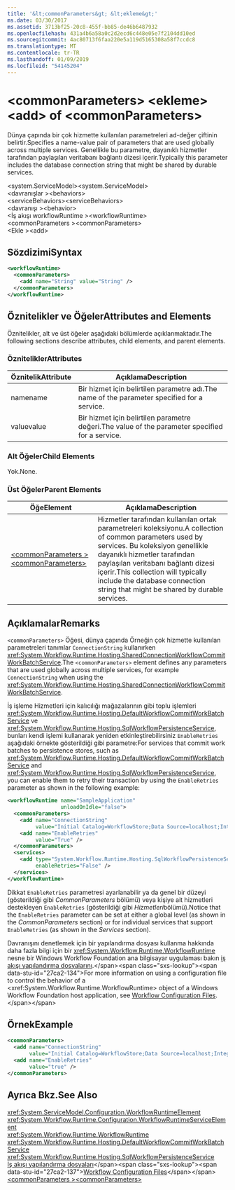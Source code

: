 ```yaml
---
title: '&lt;commonParameters&gt; &lt;ekleme&gt;'
ms.date: 03/30/2017
ms.assetid: 3713bf25-20c8-455f-bb85-de46b6487932
ms.openlocfilehash: 431a4b6a58a0c2d2ecd6c448e05e7f2104dd10ed
ms.sourcegitcommit: 4ac80713f6faa220e5a119d5165308a58f7ccdc8
ms.translationtype: MT
ms.contentlocale: tr-TR
ms.lasthandoff: 01/09/2019
ms.locfileid: "54145204"
---
```

# <a name="ltaddgt-of-ltcommonparametersgt"></a><span data-ttu-id="27ca2-102">&lt;commonParameters&gt; &lt;ekleme&gt;</span><span class="sxs-lookup"><span data-stu-id="27ca2-102">&lt;add&gt; of &lt;commonParameters&gt;</span></span>
<span data-ttu-id="27ca2-103">Dünya çapında bir çok hizmette kullanılan parametreleri ad-değer çiftinin belirtir.</span><span class="sxs-lookup"><span data-stu-id="27ca2-103">Specifies a name-value pair of parameters that are used globally across multiple services.</span></span> <span data-ttu-id="27ca2-104">Genellikle bu parametre, dayanıklı hizmetler tarafından paylaşılan veritabanı bağlantı dizesi içerir.</span><span class="sxs-lookup"><span data-stu-id="27ca2-104">Typically this parameter includes the database connection string that might be shared by durable services.</span></span>  
  
 <span data-ttu-id="27ca2-105">\<system.ServiceModel></span><span class="sxs-lookup"><span data-stu-id="27ca2-105">\<system.ServiceModel></span></span>  
<span data-ttu-id="27ca2-106">\<davranışlar ></span><span class="sxs-lookup"><span data-stu-id="27ca2-106">\<behaviors></span></span>  
<span data-ttu-id="27ca2-107">\<serviceBehaviors></span><span class="sxs-lookup"><span data-stu-id="27ca2-107">\<serviceBehaviors></span></span>  
<span data-ttu-id="27ca2-108">\<davranışı ></span><span class="sxs-lookup"><span data-stu-id="27ca2-108">\<behavior></span></span>  
<span data-ttu-id="27ca2-109">\<İş akışı workflowRuntime ></span><span class="sxs-lookup"><span data-stu-id="27ca2-109">\<workflowRuntime></span></span>  
<span data-ttu-id="27ca2-110">\<commonParameters ></span><span class="sxs-lookup"><span data-stu-id="27ca2-110">\<commonParameters></span></span>  
<span data-ttu-id="27ca2-111">\<Ekle ></span><span class="sxs-lookup"><span data-stu-id="27ca2-111">\<add></span></span>  
  
## <a name="syntax"></a><span data-ttu-id="27ca2-112">Sözdizimi</span><span class="sxs-lookup"><span data-stu-id="27ca2-112">Syntax</span></span>  
  
```xml  
<workflowRuntime>
  <commonParameters>
    <add name="String" value="String" />
  </commonParameters>
</workflowRuntime>
```  
  
## <a name="attributes-and-elements"></a><span data-ttu-id="27ca2-113">Öznitelikler ve Öğeler</span><span class="sxs-lookup"><span data-stu-id="27ca2-113">Attributes and Elements</span></span>  
 <span data-ttu-id="27ca2-114">Öznitelikler, alt ve üst öğeler aşağıdaki bölümlerde açıklanmaktadır.</span><span class="sxs-lookup"><span data-stu-id="27ca2-114">The following sections describe attributes, child elements, and parent elements.</span></span>  
  
### <a name="attributes"></a><span data-ttu-id="27ca2-115">Öznitelikler</span><span class="sxs-lookup"><span data-stu-id="27ca2-115">Attributes</span></span>  
  
|<span data-ttu-id="27ca2-116">Öznitelik</span><span class="sxs-lookup"><span data-stu-id="27ca2-116">Attribute</span></span>|<span data-ttu-id="27ca2-117">Açıklama</span><span class="sxs-lookup"><span data-stu-id="27ca2-117">Description</span></span>|  
|---------------|-----------------|  
|<span data-ttu-id="27ca2-118">name</span><span class="sxs-lookup"><span data-stu-id="27ca2-118">name</span></span>|<span data-ttu-id="27ca2-119">Bir hizmet için belirtilen parametre adı.</span><span class="sxs-lookup"><span data-stu-id="27ca2-119">The name of the parameter specified for a service.</span></span>|  
|<span data-ttu-id="27ca2-120">value</span><span class="sxs-lookup"><span data-stu-id="27ca2-120">value</span></span>|<span data-ttu-id="27ca2-121">Bir hizmet için belirtilen parametre değeri.</span><span class="sxs-lookup"><span data-stu-id="27ca2-121">The value of the parameter specified for a service.</span></span>|  
  
### <a name="child-elements"></a><span data-ttu-id="27ca2-122">Alt Öğeler</span><span class="sxs-lookup"><span data-stu-id="27ca2-122">Child Elements</span></span>  
 <span data-ttu-id="27ca2-123">Yok.</span><span class="sxs-lookup"><span data-stu-id="27ca2-123">None.</span></span>  
  
### <a name="parent-elements"></a><span data-ttu-id="27ca2-124">Üst Öğeler</span><span class="sxs-lookup"><span data-stu-id="27ca2-124">Parent Elements</span></span>  
  
|<span data-ttu-id="27ca2-125">Öğe</span><span class="sxs-lookup"><span data-stu-id="27ca2-125">Element</span></span>|<span data-ttu-id="27ca2-126">Açıklama</span><span class="sxs-lookup"><span data-stu-id="27ca2-126">Description</span></span>|  
|-------------|-----------------|  
|[<span data-ttu-id="27ca2-127">\<commonParameters ></span><span class="sxs-lookup"><span data-stu-id="27ca2-127">\<commonParameters></span></span>](https://msdn.microsoft.com/library/d0e1e6fc-985a-4713-b7da-194e30dfab4c)|<span data-ttu-id="27ca2-128">Hizmetler tarafından kullanılan ortak parametreleri koleksiyonu.</span><span class="sxs-lookup"><span data-stu-id="27ca2-128">A collection of common parameters used by services.</span></span> <span data-ttu-id="27ca2-129">Bu koleksiyon genellikle dayanıklı hizmetler tarafından paylaşılan veritabanı bağlantı dizesi içerir.</span><span class="sxs-lookup"><span data-stu-id="27ca2-129">This collection will typically include the database connection string that might be shared by durable services.</span></span>|  
  
## <a name="remarks"></a><span data-ttu-id="27ca2-130">Açıklamalar</span><span class="sxs-lookup"><span data-stu-id="27ca2-130">Remarks</span></span>  
 <span data-ttu-id="27ca2-131">`<commonParameters>` Öğesi, dünya çapında Örneğin çok hizmette kullanılan parametreleri tanımlar `ConnectionString` kullanırken <xref:System.Workflow.Runtime.Hosting.SharedConnectionWorkflowCommitWorkBatchService>.</span><span class="sxs-lookup"><span data-stu-id="27ca2-131">The `<commonParameters>` element defines any parameters that are used globally across multiple services, for example `ConnectionString` when using the <xref:System.Workflow.Runtime.Hosting.SharedConnectionWorkflowCommitWorkBatchService>.</span></span>  
  
 <span data-ttu-id="27ca2-132">İş işleme Hizmetleri için kalıcılığı mağazalarının gibi toplu işlemleri <xref:System.Workflow.Runtime.Hosting.DefaultWorkflowCommitWorkBatchService> ve <xref:System.Workflow.Runtime.Hosting.SqlWorkflowPersistenceService>, bunları kendi işlemi kullanarak yeniden etkinleştirebilirsiniz `EnableRetries` aşağıdaki örnekte gösterildiği gibi parametre:</span><span class="sxs-lookup"><span data-stu-id="27ca2-132">For services that commit work batches to persistence stores, such as <xref:System.Workflow.Runtime.Hosting.DefaultWorkflowCommitWorkBatchService> and <xref:System.Workflow.Runtime.Hosting.SqlWorkflowPersistenceService>, you can enable them to retry their transaction by using the `EnableRetries` parameter as shown in the following example:</span></span>  
  
```xml  
<workflowRuntime name="SampleApplication"
                 unloadOnIdle="false">
  <commonParameters>
    <add name="ConnectionString"
         value="Initial Catalog=WorkflowStore;Data Source=localhost;Integrated Security=SSPI;" />
    <add name="EnableRetries"
         value="True" />
  </commonParameters>
  <services>
    <add type="System.Workflow.Runtime.Hosting.SqlWorkflowPersistenceService, System.Workflow.Runtime, Version=3.0.00000.0, Culture=neutral, PublicKeyToken=31bf3856ad364e35"
         enableRetries="False" />
  </services>
</workflowRuntime>
```  
  
 <span data-ttu-id="27ca2-133">Dikkat `EnableRetries` parametresi ayarlanabilir ya da genel bir düzeyi (gösterildiği gibi *CommonParameters* bölümü) veya kişiye ait hizmetleri destekleyen `EnableRetries` (gösterildiği gibi *Hizmetleri*bölümü).</span><span class="sxs-lookup"><span data-stu-id="27ca2-133">Notice that the `EnableRetries` parameter can be set at either a global level (as shown in the *CommonParameters* section) or for individual services that support `EnableRetries` (as shown in the *Services* section).</span></span>  
  
 <span data-ttu-id="27ca2-134">Davranışını denetlemek için bir yapılandırma dosyası kullanma hakkında daha fazla bilgi için bir <xref:System.Workflow.Runtime.WorkflowRuntime> nesne bir Windows Workflow Foundation ana bilgisayar uygulaması bakın [iş akışı yapılandırma dosyalarını](https://docs.microsoft.com/previous-versions/dotnet/netframework-3.5/ms732240(v=vs.90)).</span><span class="sxs-lookup"><span data-stu-id="27ca2-134">For more information on using a configuration file to control the behavior of a <xref:System.Workflow.Runtime.WorkflowRuntime> object of a Windows Workflow Foundation host application, see [Workflow Configuration Files](https://docs.microsoft.com/previous-versions/dotnet/netframework-3.5/ms732240(v=vs.90)).</span></span>  
  
## <a name="example"></a><span data-ttu-id="27ca2-135">Örnek</span><span class="sxs-lookup"><span data-stu-id="27ca2-135">Example</span></span>  
  
```xml  
<commonParameters>
  <add name="ConnectionString"
       value="Initial Catalog=WorkflowStore;Data Source=localhost;Integrated Security=SSPI;" />
  <add name="EnableRetries"
       value="true" />
</commonParameters>
```  
  
## <a name="see-also"></a><span data-ttu-id="27ca2-136">Ayrıca Bkz.</span><span class="sxs-lookup"><span data-stu-id="27ca2-136">See Also</span></span>  
 <xref:System.ServiceModel.Configuration.WorkflowRuntimeElement>  
 <xref:System.Workflow.Runtime.Configuration.WorkflowRuntimeServiceElement>  
 <xref:System.Workflow.Runtime.WorkflowRuntime>  
 <xref:System.Workflow.Runtime.Hosting.DefaultWorkflowCommitWorkBatchService>  
 <xref:System.Workflow.Runtime.Hosting.SqlWorkflowPersistenceService>  
 <span data-ttu-id="27ca2-137">[İş akışı yapılandırma dosyaları](https://docs.microsoft.com/previous-versions/dotnet/netframework-3.5/ms732240(v=vs.90))</span><span class="sxs-lookup"><span data-stu-id="27ca2-137">[Workflow Configuration Files](https://docs.microsoft.com/previous-versions/dotnet/netframework-3.5/ms732240(v=vs.90))</span></span>  
 [<span data-ttu-id="27ca2-138">\<commonParameters ></span><span class="sxs-lookup"><span data-stu-id="27ca2-138">\<commonParameters></span></span>](https://msdn.microsoft.com/library/d0e1e6fc-985a-4713-b7da-194e30dfab4c)
